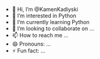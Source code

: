 - 👋 Hi, I’m @KamenKadiyski
- 👀 I’m interested in Python 
- 🌱 I’m currently learning Python
- 💞️ I’m looking to collaborate on ...
- 📫 How to reach me ...
- 😄 Pronouns: ...
- ⚡ Fun fact: ...

<!---
KamenKadiyski/KamenKadiyski is a ✨ special ✨ repository because its `README.md` (this file) appears on your GitHub profile.
You can click the Preview link to take a look at your changes.
--->

